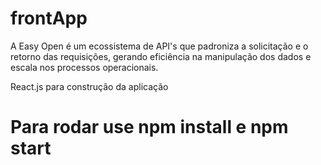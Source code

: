 # frontApp

A Easy Open é um ecossistema de API's que padroniza a solicitação e o retorno das requisições, gerando eficiência na manipulação dos dados e escala nos processos operacionais.

React.js para construção da aplicação

# Para rodar use npm install e npm start
